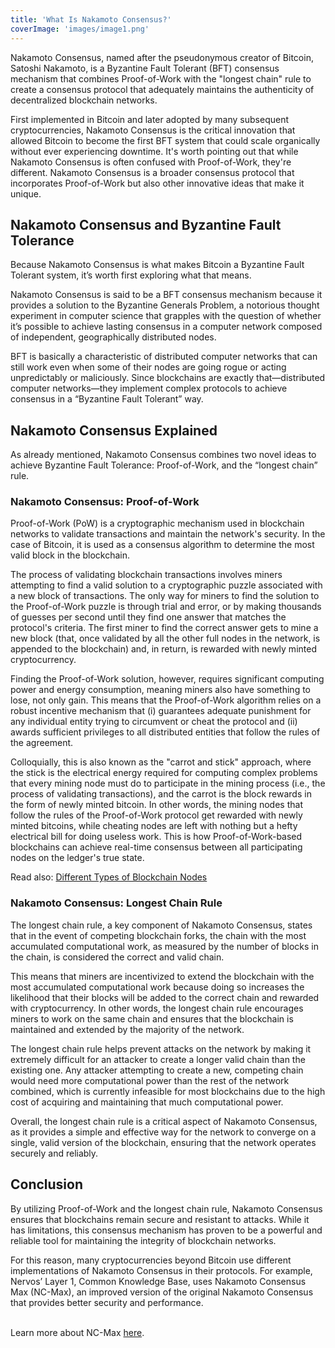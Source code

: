 ```yaml
---
title: 'What Is Nakamoto Consensus?'
coverImage: 'images/image1.png'
---
```


Nakamoto Consensus, named after the pseudonymous creator of Bitcoin, Satoshi Nakamoto, is a Byzantine Fault Tolerant (BFT) consensus mechanism that combines Proof-of-Work with the "longest chain" rule to create a consensus protocol that adequately maintains the authenticity of decentralized blockchain networks.

First implemented in Bitcoin and later adopted by many subsequent cryptocurrencies, Nakamoto Consensus is the critical innovation that allowed Bitcoin to become the first BFT system that could scale organically without ever experiencing downtime. It's worth pointing out that while Nakamoto Consensus is often confused with Proof-of-Work, they're different. Nakamoto Consensus is a broader consensus protocol that incorporates Proof-of-Work but also other innovative ideas that make it unique.

## Nakamoto Consensus and Byzantine Fault Tolerance

Because Nakamoto Consensus is what makes Bitcoin a Byzantine Fault Tolerant system, it’s worth first exploring what that means.

Nakamoto Consensus is said to be a BFT consensus mechanism because it provides a solution to the Byzantine Generals Problem, a notorious thought experiment in computer science that grapples with the question of whether it’s possible to achieve lasting consensus in a computer network composed of independent, geographically distributed nodes.

BFT is basically a characteristic of distributed computer networks that can still work even when some of their nodes are going rogue or acting unpredictably or maliciously. Since blockchains are exactly that—distributed computer networks—they implement complex protocols to achieve consensus in a “Byzantine Fault Tolerant” way.

## Nakamoto Consensus Explained

As already mentioned, Nakamoto Consensus combines two novel ideas to achieve Byzantine Fault Tolerance: Proof-of-Work, and the “longest chain” rule.

### Nakamoto Consensus: Proof-of-Work

Proof-of-Work (PoW) is a cryptographic mechanism used in blockchain networks to validate transactions and maintain the network's security. In the case of Bitcoin, it is used as a consensus algorithm to determine the most valid block in the blockchain.

The process of validating blockchain transactions involves miners attempting to find a valid solution to a cryptographic puzzle associated with a new block of transactions. The only way for miners to find the solution to the Proof-of-Work puzzle is through trial and error, or by making thousands of guesses per second until they find one answer that matches the protocol's criteria. The first miner to find the correct answer gets to mine a new block (that, once validated by all the other full nodes in the network, is appended to the blockchain) and, in return, is rewarded with newly minted cryptocurrency.

Finding the Proof-of-Work solution, however, requires significant computing power and energy consumption, meaning miners also have something to lose, not only gain. This means that the Proof-of-Work algorithm relies on a robust incentive mechanism that (i) guarantees adequate punishment for any individual entity trying to circumvent or cheat the protocol and (ii) awards sufficient privileges to all distributed entities that follow the rules of the agreement.

Colloquially, this is also known as the "carrot and stick" approach, where the stick is the electrical energy required for computing complex problems that every mining node must do to participate in the mining process (i.e., the process of validating transactions), and the carrot is the block rewards in the form of newly minted bitcoin. In other words, the mining nodes that follow the rules of the Proof-of-Work protocol get rewarded with newly minted bitcoins, while cheating nodes are left with nothing but a hefty electrical bill for doing useless work. This is how Proof-of-Work-based blockchains can achieve real-time consensus between all participating nodes on the ledger's true state.

Read also: [Different Types of Blockchain Nodes](https://docs.google.com/document/d/1vb6Z6OEN_cN9n8t0HChsj-HXciNvkZ9vo9GlRrP26vU/edit?usp=sharing)

### Nakamoto Consensus: Longest Chain Rule

The longest chain rule, a key component of Nakamoto Consensus, states that in the event of competing blockchain forks, the chain with the most accumulated computational work, as measured by the number of blocks in the chain, is considered the correct and valid chain.

This means that miners are incentivized to extend the blockchain with the most accumulated computational work because doing so increases the likelihood that their blocks will be added to the correct chain and rewarded with cryptocurrency. In other words, the longest chain rule encourages miners to work on the same chain and ensures that the blockchain is maintained and extended by the majority of the network.

The longest chain rule helps prevent attacks on the network by making it extremely difficult for an attacker to create a longer valid chain than the existing one. Any attacker attempting to create a new, competing chain would need more computational power than the rest of the network combined, which is currently infeasible for most blockchains due to the high cost of acquiring and maintaining that much computational power.

Overall, the longest chain rule is a critical aspect of Nakamoto Consensus, as it provides a simple and effective way for the network to converge on a single, valid version of the blockchain, ensuring that the network operates securely and reliably.

## Conclusion

By utilizing Proof-of-Work and the longest chain rule, Nakamoto Consensus ensures that blockchains remain secure and resistant to attacks. While it has limitations, this consensus mechanism has proven to be a powerful and reliable tool for maintaining the integrity of blockchain networks.

For this reason, many cryptocurrencies beyond Bitcoin use different implementations of Nakamoto Consensus in their protocols. For example, Nervos’ Layer 1, Common Knowledge Base, uses Nakamoto Consensus Max (NC-Max), an improved version of the original Nakamoto Consensus that provides better security and performance.

\
Learn more about NC-Max [here](https://nervosbook.github.io/book/en/nc-max.html).
